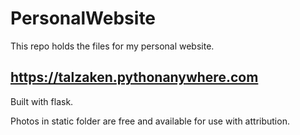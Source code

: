 # PersonalWebsite
This repo holds the files for my personal website. 
## https://talzaken.pythonanywhere.com
Built with flask.

Photos in static folder are free and available for use with attribution.
